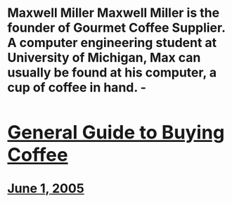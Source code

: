 # Maxwell Miller Maxwell Miller is the founder of Gourmet Coffee Supplier. A computer engineering student at University of Michigan, Max can usually be found at his computer, a cup of coffee in hand. - [<h2>General Guide to Buying Coffee</h2>June 1, 2005](https://ineedcoffee.com/general-guide-to-buying-coffee/)